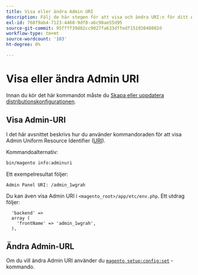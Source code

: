 ```yaml
---
title: Visa eller ändra Admin URI
description: Följ de här stegen för att visa och ändra URI:n för ditt Adobe Commerce- eller Magento Open Source Admin-program.
exl-id: 768f9ab4-7123-4460-9df8-a6c98ae55d95
source-git-commit: 95ffff39d82cc9027fa633dffedf15193040802d
workflow-type: tm+mt
source-wordcount: '103'
ht-degree: 0%

---
```


# Visa eller ändra Admin URI

Innan du kör det här kommandot måste du [Skapa eller uppdatera distributionskonfigurationen](deployment.md).

## Visa Admin-URI

I det här avsnittet beskrivs hur du använder kommandoraden för att visa Admin Uniform Resource Identifier ([URI](https://www.w3.org/Protocols/rfc2616/rfc2616-sec3.html#sec3.2)).

Kommandoalternativ:

```bash
bin/magento info:adminuri
```

Ett exempelresultat följer:

```terminal
Admin Panel URI: /admin_1wgrah
```

Du kan även visa Admin URI i `<magento_root>/app/etc/env.php`. Ett utdrag följer:

```php?start_inline=1
  'backend' =>
  array (
    'frontName' => 'admin_1wgrah',
  ),
```

## Ändra Admin-URL

Om du vill ändra Admin URI använder du [`magento setup:config:set`](deployment.md) -kommando.
